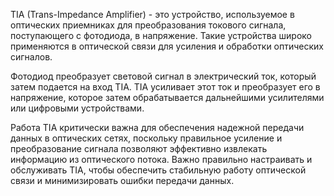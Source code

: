 TIA (Trans-Impedance Amplifier) - это устройство, используемое в оптических приемниках для преобразования токового сигнала, поступающего с фотодиода, в напряжение. Такие устройства широко применяются в оптической связи для усиления и обработки оптических сигналов.

Фотодиод преобразует световой сигнал в электрический ток, который затем подается на вход TIA. TIA усиливает этот ток и преобразует его в напряжение, которое затем обрабатывается дальнейшими усилителями или цифровыми устройствами.

Работа TIA критически важна для обеспечения надежной передачи данных в оптических сетях, поскольку правильное усиление и преобразование сигнала позволяют эффективно извлекать информацию из оптического потока. Важно правильно настраивать и обслуживать TIA, чтобы обеспечить стабильную работу оптической связи и минимизировать ошибки передачи данных.
